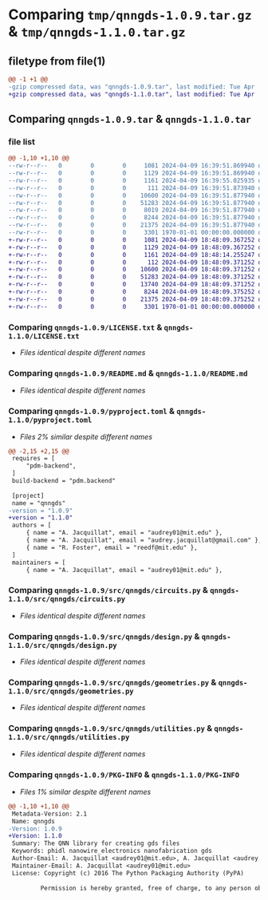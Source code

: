 # Comparing `tmp/qnngds-1.0.9.tar.gz` & `tmp/qnngds-1.1.0.tar.gz`

## filetype from file(1)

```diff
@@ -1 +1 @@
-gzip compressed data, was "qnngds-1.0.9.tar", last modified: Tue Apr  9 16:39:55 2024, max compression
+gzip compressed data, was "qnngds-1.1.0.tar", last modified: Tue Apr  9 18:48:14 2024, max compression
```

## Comparing `qnngds-1.0.9.tar` & `qnngds-1.1.0.tar`

### file list

```diff
@@ -1,10 +1,10 @@
--rw-r--r--   0        0        0     1081 2024-04-09 16:39:51.869940 qnngds-1.0.9/LICENSE.txt
--rw-r--r--   0        0        0     1129 2024-04-09 16:39:51.869940 qnngds-1.0.9/README.md
--rw-r--r--   0        0        0     1161 2024-04-09 16:39:55.025935 qnngds-1.0.9/pyproject.toml
--rw-r--r--   0        0        0      111 2024-04-09 16:39:51.873940 qnngds-1.0.9/src/qnngds/__init__.py
--rw-r--r--   0        0        0    10600 2024-04-09 16:39:51.877940 qnngds-1.0.9/src/qnngds/circuits.py
--rw-r--r--   0        0        0    51283 2024-04-09 16:39:51.877940 qnngds-1.0.9/src/qnngds/design.py
--rw-r--r--   0        0        0     8019 2024-04-09 16:39:51.877940 qnngds-1.0.9/src/qnngds/devices.py
--rw-r--r--   0        0        0     8244 2024-04-09 16:39:51.877940 qnngds-1.0.9/src/qnngds/geometries.py
--rw-r--r--   0        0        0    21375 2024-04-09 16:39:51.877940 qnngds-1.0.9/src/qnngds/utilities.py
--rw-r--r--   0        0        0     3301 1970-01-01 00:00:00.000000 qnngds-1.0.9/PKG-INFO
+-rw-r--r--   0        0        0     1081 2024-04-09 18:48:09.367252 qnngds-1.1.0/LICENSE.txt
+-rw-r--r--   0        0        0     1129 2024-04-09 18:48:09.367252 qnngds-1.1.0/README.md
+-rw-r--r--   0        0        0     1161 2024-04-09 18:48:14.255247 qnngds-1.1.0/pyproject.toml
+-rw-r--r--   0        0        0      112 2024-04-09 18:48:09.371252 qnngds-1.1.0/src/qnngds/__init__.py
+-rw-r--r--   0        0        0    10600 2024-04-09 18:48:09.371252 qnngds-1.1.0/src/qnngds/circuits.py
+-rw-r--r--   0        0        0    51283 2024-04-09 18:48:09.371252 qnngds-1.1.0/src/qnngds/design.py
+-rw-r--r--   0        0        0    13740 2024-04-09 18:48:09.371252 qnngds-1.1.0/src/qnngds/devices.py
+-rw-r--r--   0        0        0     8244 2024-04-09 18:48:09.375252 qnngds-1.1.0/src/qnngds/geometries.py
+-rw-r--r--   0        0        0    21375 2024-04-09 18:48:09.375252 qnngds-1.1.0/src/qnngds/utilities.py
+-rw-r--r--   0        0        0     3301 1970-01-01 00:00:00.000000 qnngds-1.1.0/PKG-INFO
```

### Comparing `qnngds-1.0.9/LICENSE.txt` & `qnngds-1.1.0/LICENSE.txt`

 * *Files identical despite different names*

### Comparing `qnngds-1.0.9/README.md` & `qnngds-1.1.0/README.md`

 * *Files identical despite different names*

### Comparing `qnngds-1.0.9/pyproject.toml` & `qnngds-1.1.0/pyproject.toml`

 * *Files 2% similar despite different names*

```diff
@@ -2,15 +2,15 @@
 requires = [
     "pdm-backend",
 ]
 build-backend = "pdm.backend"
 
 [project]
 name = "qnngds"
-version = "1.0.9"
+version = "1.1.0"
 authors = [
     { name = "A. Jacquillat", email = "audrey01@mit.edu" },
     { name = "A. Jacquillat", email = "audrey.jacquillat@gmail.com" },
     { name = "R. Foster", email = "reedf@mit.edu" },
 ]
 maintainers = [
     { name = "A. Jacquillat", email = "audrey01@mit.edu" },
```

### Comparing `qnngds-1.0.9/src/qnngds/circuits.py` & `qnngds-1.1.0/src/qnngds/circuits.py`

 * *Files identical despite different names*

### Comparing `qnngds-1.0.9/src/qnngds/design.py` & `qnngds-1.1.0/src/qnngds/design.py`

 * *Files identical despite different names*

### Comparing `qnngds-1.0.9/src/qnngds/geometries.py` & `qnngds-1.1.0/src/qnngds/geometries.py`

 * *Files identical despite different names*

### Comparing `qnngds-1.0.9/src/qnngds/utilities.py` & `qnngds-1.1.0/src/qnngds/utilities.py`

 * *Files identical despite different names*

### Comparing `qnngds-1.0.9/PKG-INFO` & `qnngds-1.1.0/PKG-INFO`

 * *Files 1% similar despite different names*

```diff
@@ -1,10 +1,10 @@
 Metadata-Version: 2.1
 Name: qnngds
-Version: 1.0.9
+Version: 1.1.0
 Summary: The QNN library for creating gds files
 Keywords: phidl nanowire_electronics nanofabrication gds
 Author-Email: A. Jacquillat <audrey01@mit.edu>, A. Jacquillat <audrey.jacquillat@gmail.com>, R. Foster <reedf@mit.edu>
 Maintainer-Email: A. Jacquillat <audrey01@mit.edu>
 License: Copyright (c) 2016 The Python Packaging Authority (PyPA)
         
         Permission is hereby granted, free of charge, to any person obtaining a copy of
```

